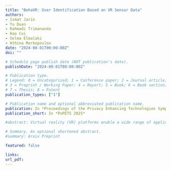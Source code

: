 ```yaml
---
title: "BehaVR: User Identification Based on VR Sensor Data"
authors:
- Ismat Jarin
- Yu Duan
- Rahmadi Trimananda
- Hao Cui
- Selma Elmalaki
- Athina Markopoulou
date: "2024-08-01T00:00:00Z"
doi: ""

# Schedule page publish date (NOT publication's date).
publishDate: "2024-08-01T00:00:00Z"

# Publication type.
# Legend: 0 = Uncategorized; 1 = Conference paper; 2 = Journal article;
# 3 = Preprint / Working Paper; 4 = Report; 5 = Book; 6 = Book section;
# 7 = Thesis; 8 = Patent
publication_types: ["1"]

# Publication name and optional abbreviated publication name.
publication: In *Proceedings of the Privacy Enhancing Technologies Symposium (PETS 2025)*
publication_short: In *PoPETS 2025*

#abstract: Virtual reality (VR) platforms enable a wide range of applications, however pose unique privacy risks. In particular, VR devices are equipped with a rich set of sensors that collect personal and sensitive information (e.g., body motion, eye gaze, hand joints, and facial expression), which can be used to uniquely identify a user, even without explicit identifiers. In this paper, we are interested in understanding the extent to which a user can be identified based on data collected by different VR sensors. We consider adversaries with capabilities that range from observing APIs available within a single VR app (app adversary) to observing all, or selected, sensor measurements across all apps on the VR device (device adversary). To that end, we introduce BEHAVR, a framework for collecting and analyzing data from all sensor groups collected by all apps running on a VR device. We use BEHAVR to perform a user study and collect data from real users that interact with popular real-world apps. We use that data to build machine learning models for user identification, with features extracted from sensor data available within and across apps. We show that these models can identify users with an accuracy of up to 100%, and we reveal the most important features and sensor groups, depending on the functionality of the app and the strength of the adversary, as well as the minimum time needed for user identification. To the best of our knowledge, BEHAVR is the first to analyze user identification in VR comprehensively, i.e., considering jointly all sensor measurements available on a VR device (whether within an app or across multiple apps), collected by real-world, as opposed to custom-made, apps.

# Summary. An optional shortened abstract.
#summary: Arxiv Preprint

featured: false

links:
url_pdf:
---
```

